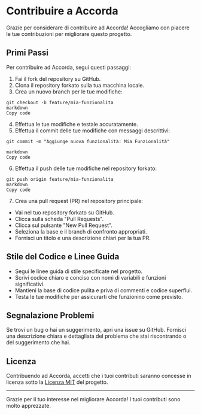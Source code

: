 ﻿# Contribuire a Accorda

Grazie per considerare di contribuire ad Accorda! Accogliamo con piacere le tue contribuzioni per migliorare questo progetto.

## Primi Passi

Per contribuire ad Accorda, segui questi passaggi:

1. Fai il fork del repository su GitHub.
2. Clona il repository forkato sulla tua macchina locale.
3. Crea un nuovo branch per le tue modifiche:

```
git checkout -b feature/mia-funzionalita
markdown
Copy code
```

4. Effettua le tue modifiche e testale accuratamente.
5. Effettua il commit delle tue modifiche con messaggi descrittivi:

```
git commit -m "Aggiunge nuova funzionalità: Mia Funzionalità"

markdown
Copy code
```

6. Effettua il push delle tue modifiche nel repository forkato:

```
git push origin feature/mia-funzionalita
markdown
Copy code
```

7. Crea una pull request (PR) nel repository principale:
- Vai nel tuo repository forkato su GitHub.
- Clicca sulla scheda "Pull Requests".
- Clicca sul pulsante "New Pull Request".
- Seleziona la base e il branch di confronto appropriati.
- Fornisci un titolo e una descrizione chiari per la tua PR.

## Stile del Codice e Linee Guida

- Segui le linee guida di stile specificate nel progetto.
- Scrivi codice chiaro e conciso con nomi di variabili e funzioni significativi.
- Mantieni la base di codice pulita e priva di commenti e codice superflui.
- Testa le tue modifiche per assicurarti che funzionino come previsto.

## Segnalazione Problemi

Se trovi un bug o hai un suggerimento, apri una issue su GitHub. Fornisci una descrizione chiara e dettagliata del problema che stai riscontrando o del suggerimento che hai.

## Licenza

Contribuendo ad Accorda, accetti che i tuoi contributi saranno concesse in licenza sotto la [Licenza MIT](https://github.com/gpicchiarelli/accorda/blob/main/LICENSE) del progetto.

---

Grazie per il tuo interesse nel migliorare Accorda! I tuoi contributi sono molto apprezzate.
